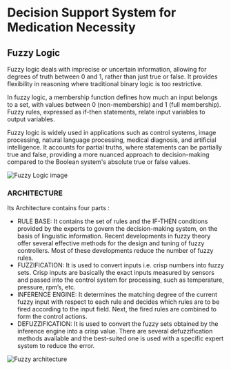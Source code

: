 # Decision Support System for Medication Necessity


## Fuzzy Logic
Fuzzy logic deals with imprecise or uncertain information, allowing for degrees of truth between 0 and 1, rather than just true or false. It provides flexibility in reasoning where traditional binary logic is too restrictive.

In fuzzy logic, a membership function defines how much an input belongs to a set, with values between 0 (non-membership) and 1 (full membership). Fuzzy rules, expressed as if-then statements, relate input variables to output variables.

Fuzzy logic is widely used in applications such as control systems, image processing, natural language processing, medical diagnosis, and artificial intelligence. It accounts for partial truths, where statements can be partially true and false, providing a more nuanced approach to decision-making compared to the Boolean system's absolute true or false values.

![Fuzzy Logic image](https://media.geeksforgeeks.org/wp-content/uploads/fuzzy-logic_1.png)

### **ARCHITECTURE**

Its Architecture contains four parts :

- RULE BASE: It contains the set of rules and the IF-THEN conditions provided by the experts to govern the decision-making system, on the basis of linguistic information. Recent developments in fuzzy theory offer several effective methods for the design and tuning of fuzzy controllers. Most of these developments reduce the number of fuzzy rules.
- FUZZIFICATION: It is used to convert inputs i.e. crisp numbers into fuzzy sets. Crisp inputs are basically the exact inputs measured by sensors and passed into the control system for processing, such as temperature, pressure, rpm’s, etc.
- INFERENCE ENGINE: It determines the matching degree of the current fuzzy input with respect to each rule and decides which rules are to be fired according to the input field. Next, the fired rules are combined to form the control actions.
- DEFUZZIFICATION: It is used to convert the fuzzy sets obtained by the inference engine into a crisp value. There are several defuzzification methods available and the best-suited one is used with a specific expert system to reduce the error.




![Fuzzy architecture](https://media.geeksforgeeks.org/wp-content/uploads/fuzzylogic_architecture.png)